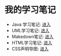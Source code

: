 # 我的学习笔记

* Java 学习笔记: [进入](Java.md)
* UML学习笔记: [进入](UML.md)
* Makedown笔记: [进入](Markdown.md)
* HTML学习笔记: [进入](Html.md)
* CSS声明导图: [进入](CSS.md)

